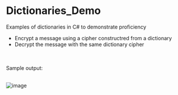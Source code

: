 # Dictionaries_Demo
Examples of dictionaries in C# to demonstrate proficiency
- Encrypt a message using a cipher constructred from a dictionary
- Decrypt the message with the same dictionary cipher
<br>
<br>
Sample output:
<br>
<br>

![image](https://user-images.githubusercontent.com/26050634/204171939-5c9458c6-daf8-4b13-b540-d97c0ce04f7f.png)
